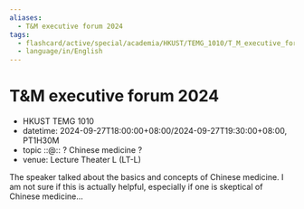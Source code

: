 ```yaml
---
aliases:
  - T&M executive forum 2024
tags:
  - flashcard/active/special/academia/HKUST/TEMG_1010/T_M_executive_forum/2024
  - language/in/English
---
```


# T&M executive forum 2024

- HKUST TEMG 1010
- datetime: 2024-09-27T18:00:00+08:00/2024-09-27T19:30:00+08:00, PT1H30M
- topic ::@:: ? Chinese medicine ?
- venue: Lecture Theater L (LT-L)

The speaker talked about the basics and concepts of Chinese medicine. I am not sure if this is actually helpful, especially if one is skeptical of Chinese medicine...
